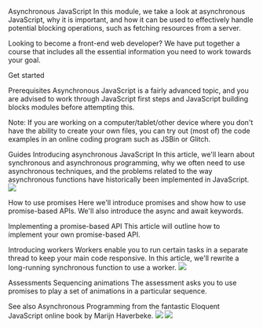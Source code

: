 Asynchronous JavaScript
In this module, we take a look at asynchronous JavaScript, why it is important, and how it can be used to effectively handle potential blocking operations, such as fetching resources from a server.

Looking to become a front-end web developer?
We have put together a course that includes all the essential information you need to work towards your goal.

Get started

Prerequisites
Asynchronous JavaScript is a fairly advanced topic, and you are advised to work through JavaScript first steps and JavaScript building blocks modules before attempting this.

Note: If you are working on a computer/tablet/other device where you don't have the ability to create your own files, you can try out (most of) the code examples in an online coding program such as JSBin or Glitch.

Guides
Introducing asynchronous JavaScript
In this article, we'll learn about synchronous and asynchronous programming, why we often need to use asynchronous techniques, and the problems related to the way asynchronous functions have historically been implemented in JavaScript. ![](../images/12764564.png)

How to use promises
Here we'll introduce promises and show how to use promise-based APIs. We'll also introduce the async and await keywords.

Implementing a promise-based API
This article will outline how to implement your own promise-based API.

Introducing workers
Workers enable you to run certain tasks in a separate thread to keep your main code responsive. In this article, we'll rewrite a long-running synchronous function to use a worker. ![](../images/17575997.png)

Assessments
Sequencing animations
The assessment asks you to use promises to play a set of animations in a particular sequence.

See also
Asynchronous Programming from the fantastic Eloquent JavaScript online book by Marijn Haverbeke. ![](../images/29335326.png) ![](../images/16377472.png)
